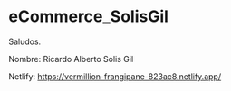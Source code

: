 # eCommerce_SolisGil
Saludos. 

Nombre: Ricardo Alberto Solis Gil

Netlify:
https://vermillion-frangipane-823ac8.netlify.app/
